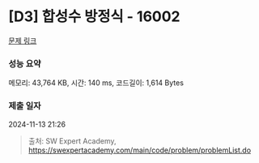 # [D3] 합성수 방정식 - 16002 

[문제 링크](https://swexpertacademy.com/main/code/problem/problemDetail.do?contestProbId=AYYAGCNKPgIDFARc) 

### 성능 요약

메모리: 43,764 KB, 시간: 140 ms, 코드길이: 1,614 Bytes

### 제출 일자

2024-11-13 21:26



> 출처: SW Expert Academy, https://swexpertacademy.com/main/code/problem/problemList.do